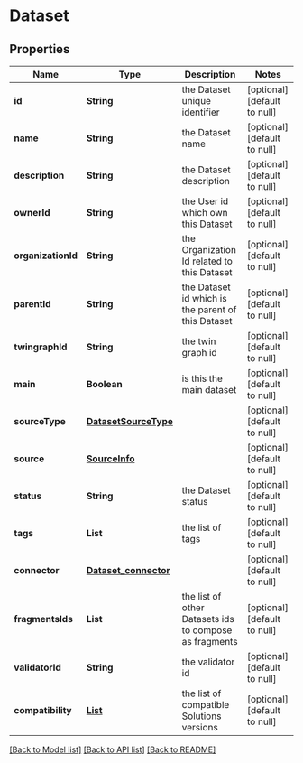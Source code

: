 # Dataset
## Properties

Name | Type | Description | Notes
------------ | ------------- | ------------- | -------------
**id** | **String** | the Dataset unique identifier | [optional] [default to null]
**name** | **String** | the Dataset name | [optional] [default to null]
**description** | **String** | the Dataset description | [optional] [default to null]
**ownerId** | **String** | the User id which own this Dataset | [optional] [default to null]
**organizationId** | **String** | the Organization Id related to this Dataset | [optional] [default to null]
**parentId** | **String** | the Dataset id which is the parent of this Dataset | [optional] [default to null]
**twingraphId** | **String** | the twin graph id | [optional] [default to null]
**main** | **Boolean** | is this the main dataset | [optional] [default to null]
**sourceType** | [**DatasetSourceType**](DatasetSourceType.md) |  | [optional] [default to null]
**source** | [**SourceInfo**](SourceInfo.md) |  | [optional] [default to null]
**status** | **String** | the Dataset status | [optional] [default to null]
**tags** | **List** | the list of tags | [optional] [default to null]
**connector** | [**Dataset_connector**](Dataset_connector.md) |  | [optional] [default to null]
**fragmentsIds** | **List** | the list of other Datasets ids to compose as fragments | [optional] [default to null]
**validatorId** | **String** | the validator id | [optional] [default to null]
**compatibility** | [**List**](DatasetCompatibility.md) | the list of compatible Solutions versions | [optional] [default to null]

[[Back to Model list]](../README.md#documentation-for-models) [[Back to API list]](../README.md#documentation-for-api-endpoints) [[Back to README]](../README.md)

